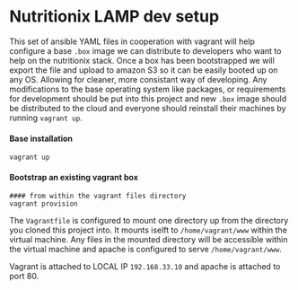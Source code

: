 Nutritionix LAMP dev setup
============================

This set of ansible YAML files in cooperation with vagrant will help configure a base `.box` image we can distribute
to developers who want to help on the nutritionix stack. Once a box has been bootstrapped we will export the file and
upload to amazon S3 so it can be easily booted up on any OS. Allowing for cleaner, more consistant way of developing.
Any modifications to the base operating system like packages, or requirements for development should be put into this
project and new `.box` image should be distributed to the cloud and everyone should reinstall their machines by running
`vagrant up`.

#### Base installation

```shell
vagrant up
```

#### Bootstrap an existing vagrant box

```shell
#### from within the vagrant files directory
vagrant provision
```

The `Vagrantfile` is configured to mount one directory up from the directory you cloned this project into. It mounts iselft to `/home/vagrant/www` within the virtual machine. Any files in the mounted directory will be accessible within the virtual machine and apache is configured to serve `/home/vagrant/www`.

Vagrant is attached to LOCAL IP `192.168.33.10` and apache is attached to port 80.